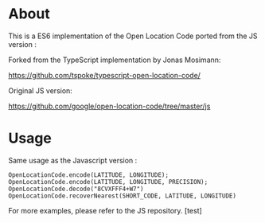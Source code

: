 # About

This is a ES6 implementation of the Open Location Code ported from the JS version :

Forked from the TypeScript implementation by Jonas Mosimann:

https://github.com/tspoke/typescript-open-location-code/

Original JS version:

https://github.com/google/open-location-code/tree/master/js

# Usage

Same usage as the Javascript version :

```
OpenLocationCode.encode(LATITUDE, LONGITUDE);
OpenLocationCode.encode(LATITUDE, LONGITUDE, PRECISION);
OpenLocationCode.decode("8CVXFFF4+W7")
OpenLocationCode.recoverNearest(SHORT_CODE, LATITUDE, LONGITUDE)
```

For more examples, please refer to the JS repository.
[test]
